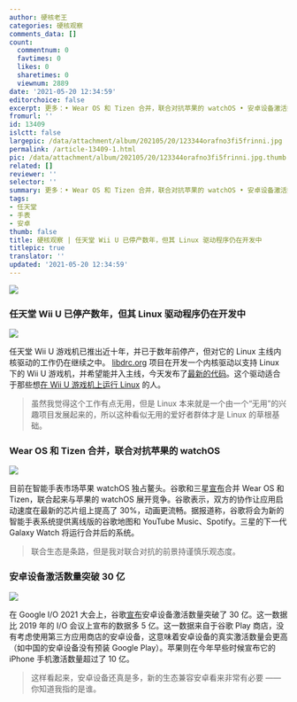 ```yaml
---
author: 硬核老王
categories: 硬核观察
comments_data: []
count:
  commentnum: 0
  favtimes: 0
  likes: 0
  sharetimes: 0
  viewnum: 2889
date: '2021-05-20 12:34:59'
editorchoice: false
excerpt: 更多：• Wear OS 和 Tizen 合并，联合对抗苹果的 watchOS • 安卓设备激活数量突破 30 亿
fromurl: ''
id: 13409
islctt: false
largepic: /data/attachment/album/202105/20/123344orafno3fi5frinni.jpg
permalink: /article-13409-1.html
pic: /data/attachment/album/202105/20/123344orafno3fi5frinni.jpg.thumb.jpg
related: []
reviewer: ''
selector: ''
summary: 更多：• Wear OS 和 Tizen 合并，联合对抗苹果的 watchOS • 安卓设备激活数量突破 30 亿
tags:
- 任天堂
- 手表
- 安卓
thumb: false
title: 硬核观察 | 任天堂 Wii U 已停产数年，但其 Linux 驱动程序仍在开发中
titlepic: true
translator: ''
updated: '2021-05-20 12:34:59'
---
```


![](/data/attachment/album/202105/20/123344orafno3fi5frinni.jpg)


### 任天堂 Wii U 已停产数年，但其 Linux 驱动程序仍在开发中


![](/data/attachment/album/202105/20/123400k8uh8atf1oq898uq.jpg)


任天堂 Wii U 游戏机已推出近十年，并已于数年前停产，但对它的 Linux 主线内核驱动的工作仍在继续之中。 [libdrc.org](http://libdrc.org/) 项目在开发一个内核驱动以支持 Linux 下的 Wii U 游戏机，并希望能并入主线，今天发布了[最新的代码](https://lore.kernel.org/lkml/20210519085924.1636-2-linkmauve@linkmauve.fr/)。这个驱动适合于那些想[在 Wii U 游戏机上运行 Linux](https://gitlab.com/linux-wiiu/linux-wiiu) 的人。



> 
> 虽然我觉得这个工作有点无用，但是 Linux 本来就是一个由一个“无用”的兴趣项目发展起来的，所以这种看似无用的爱好者群体才是 Linux 的草根基础。
> 
> 
> 


### Wear OS 和 Tizen 合并，联合对抗苹果的 watchOS


![](/data/attachment/album/202105/20/123424xrsrh1599h3gzkgf.jpg)


目前在智能手表市场苹果 watchOS 独占鳌头。谷歌和三星[宣布](https://blog.google/products/wear-os/wear-io21/)合并 Wear OS 和 Tizen，联合起来与苹果的 watchOS 展开竞争。谷歌表示，双方的协作让应用启动速度在最新的芯片组上提高了 30%，动画更流畅。据报道称，谷歌将会为新的智能手表系统提供离线版的谷歌地图和 YouTube Music、Spotify。三星的下一代 Galaxy Watch 将运行合并后的系统。



> 
> 联合生态是条路，但是我对联合对抗的前景持谨慎乐观态度。
> 
> 
> 


### 安卓设备激活数量突破 30 亿


![](/data/attachment/album/202105/20/123440f667le6gxazhauud.jpg)


在 Google I/O 2021 大会上，谷歌[宣布](https://www.theverge.com/2021/5/18/22440813/android-devices-active-number-smartphones-google-2021)安卓设备激活数量突破了 30 亿。这一数据比 2019 年的 I/O 会议上宣布的数据多 5 亿。这一数据来自于谷歌 Play 商店，没有考虑使用第三方应用商店的安卓设备，这意味着安卓设备的真实激活数量会更高（如中国的安卓设备没有预装 Google Play）。苹果则在今年早些时候宣布它的 iPhone 手机激活数量超过了 10 亿。



> 
> 这样看起来，安卓设备还真是多，新的生态兼容安卓看来非常有必要 —— 你知道我指的是谁。
> 
> 
>
